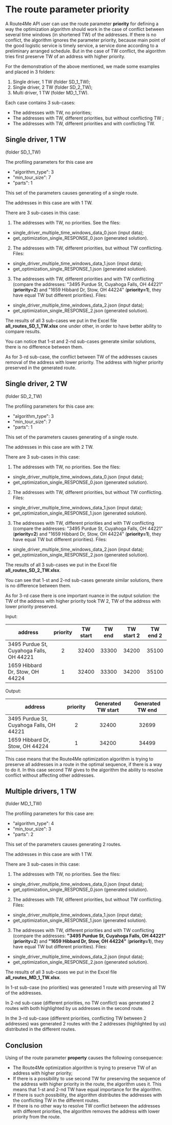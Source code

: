 # The route parameter **priority**

A Route4Me API user can use the route parameter **priority** for defining a way the optimization algorithm should work in the case of conflict between several time windows (in shortened TW) of the addresses. If there is no conflict, the algorithm ignores the parameter priority, because main point of the good logistic service is timely service, a service done according to a preliminary arranged schedule. But in the case of TW conflict, the algorithm tries first preserve TW of an address with higher priority.

For the demonstration of the above mentioned, we made some examples and placed in 3 folders:
  1. Single driver, 1 TW (folder SD_1_TW);
  2. Single driver, 2 TW (folder SD_2_TW);
  3. Multi driver, 1 TW (folder MD_1_TW).

Each case contains 3 sub-cases:

  - The addresses with TW, no priorities;
  - The addresses with TW, different priorities, but without conflicting TW ;
  - The addresses with TW, different priorities and with conflicting TW.

## Single driver, 1 TW
(folder SD_1_TW)

The profiling parameters for this case are
- "algorithm_type": 3
- "min_tour_size": 7
- "parts": 1

This set of the parameters causes generating of a single route.

The addresses in this case are with 1 TW.

There are 3 sub-cases in this case:
1. The addresses with TW, no priorities. See the files:
  - single_driver_multiple_time_windows_data_0.json (input data);
  - get_optimization_single_RESPONSE_0.json (generated solution).
2. The addresses with TW, different priorities, but without TW conflicting. Files:
  - single_driver_multiple_time_windows_data_1.json (input data);
  - get_optimization_single_RESPONSE_1.json (generated solution).
3. The addresses with TW, different priorities and with TW conflicting (compare the addresses: "3495 Purdue St, Cuyahoga Falls, OH 44221" (**priority=2**) and "1659 Hibbard Dr, Stow, OH 44224" (**priority=1**), they have equal TW but different priorities). Files:
  - single_driver_multiple_time_windows_data_2.json (input data);
  - get_optimization_single_RESPONSE_2.json (generated solution).

The results of all 3 sub-cases we put in the Excel file **all_routes_SD_1_TW.xlsx** one under other, in order to have better ability to compare results.

You can notice that 1-st and 2-nd sub-cases generate similar solutions, there is no difference between them.

As for 3-rd sub-case, the conflict between TW of the addresses causes removal of the address with lower priority. The address with higher priority preserved in the generated route.

## Single driver, 2 TW
(folder SD_2_TW)

The profiling parameters for this case are:
- "algorithm_type": 3
- "min_tour_size": 7
- "parts": 1

This set of the parameters causes generating of a single route.

The addresses in this case are with 2 TW.

There are 3 sub-cases in this case:
1. The addresses with TW, no priorities. See the files:
  - single_driver_multiple_time_windows_data_0.json (input data);
  - get_optimization_single_RESPONSE_0.json (generated solution).
2. The addresses with TW, different priorities, but without TW conflicting. Files:
  - single_driver_multiple_time_windows_data_1.json (input data);
  - get_optimization_single_RESPONSE_1.json (generated solution).
3. The addresses with TW, different priorities and with TW conflicting (compare the addresses: "3495 Purdue St, Cuyahoga Falls, OH 44221" (**priority=2**) and "1659 Hibbard Dr, Stow, OH 44224" (**priority=1**), they have equal TW but different priorities). Files:
  - single_driver_multiple_time_windows_data_2.json (input data);
  - get_optimization_single_RESPONSE_2.json (generated solution).

The results of all 3 sub-cases we put in the Excel file **all_routes_SD_2_TW.xlsx**.

You can see that 1-st and 2-nd sub-cases generate similar solutions, there is no difference between them.

As for 3-rd case there is one important nuance in the output solution: the TW of the address with higher priority took TW 2, TW of the address with lower priority preserved.

Input:

|address|priority|TW start|TW end|TW start 2|TW end 2|
|-------|:------:|:---------:|:-------:|:-------:|:------:|
|3495 Purdue St, Cuyahoga Falls, OH 44221|2|32400|33300|34200|35100|
|1659 Hibbard Dr, Stow, OH 44224|1|32400|33300|34200|35100|

Output:

|address|priority|Generated TW start|Generated TW end|
|-------|:------:|:---------:|:---------:|
|3495 Purdue St, Cuyahoga Falls, OH 44221|2|32400|32699|
|1659 Hibbard Dr, Stow, OH 44224|1|34200|34499|

This case means that the Route4Me optimization algorithm is trying to preserve all addresses in a route in the optimal sequence, if there is a way to do it. In this case second TW gives to the algorithm the ability to resolve conflict without affecting other addresses.

## Multiple drivers, 1 TW
(folder MD_1_TW)

The profiling parameters for this case are:
- "algorithm_type": 4
- "min_tour_size": 3
- "parts": 2

This set of the parameters causes generating 2 routes.

The addresses in this case are with 1 TW.

There are 3 sub-cases in this case:
1. The addresses with TW, no priorities. See the files:
  - single_driver_multiple_time_windows_data_0.json (input data);
  - get_optimization_single_RESPONSE_0.json (generated solution).
2. The addresses with TW, different priorities, but without TW conflicting. Files:
  - single_driver_multiple_time_windows_data_1.json (input data);
  - get_optimization_single_RESPONSE_1.json (generated solution).
3. The addresses with TW, different priorities and with TW conflicting (compare the addresses: **"3495 Purdue St, Cuyahoga Falls, OH 44221"** (**priority=2**) and **"1659 Hibbard Dr, Stow, OH 44224"** (**priority=1**), they have equal TW but different priorities). Files:
  - single_driver_multiple_time_windows_data_2.json (input data);
  - get_optimization_single_RESPONSE_2.json (generated solution).

The results of all 3 sub-cases we put in the Excel file **all_routes_MD_1_TW.xlsx**.

In 1-st sub-case (no priorities) was generated 1 route with preserving all TW of the addresses.

In 2-nd sub-case (different priorities, no TW conflict) was generated 2 routes with both highlighted by us addresses in the second route.

In the 3-rd sub-case (different priorities, conflicting TW between 2 addresses) was generated 2 routes with the 2 addresses (highlighted by us) distributed in the different routes.

## Conclusion

Using of the route parameter **property** causes the following consequence:
  - The Route4Me optimization algorithm is trying to preserve TW of an address with higher priority;
  - If there is a possibility to use second TW for preserving the sequence of the address with higher priority in the route, the algorithm uses it. This means that 1-st and 2-nd TW have equal importance for the algorithm.
  - If there is such possibility, the algorithm distributes the addresses with the conflicting TW in the different routes.
  - If there is no other way to resolve TW conflict between the addresses with different priorities, the algorithm removes the address with lower priority from the route.
